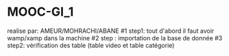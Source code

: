 # MOOC-GI_1
realise par: AMEUR/MOHRACHI/ABANE
#1 step1: tout d'abord il faut avoir wamp/xamp dans la machine
#2 step : importation de la base de donnée 
#3 step2: vérification des table (table video et table catégorie)
